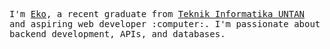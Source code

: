 <p>
  <samp>
    I'm <a href="https://murprakoso.vercel.app/">Eko</a>, a recent graduate from <a href="https://informatika.untan.ac.id/">Teknik Informatika UNTAN</a> and aspiring web developer :computer:. I'm passionate about backend development, APIs, and databases.
  </samp>
</p>
<br>
<br>
<br>
